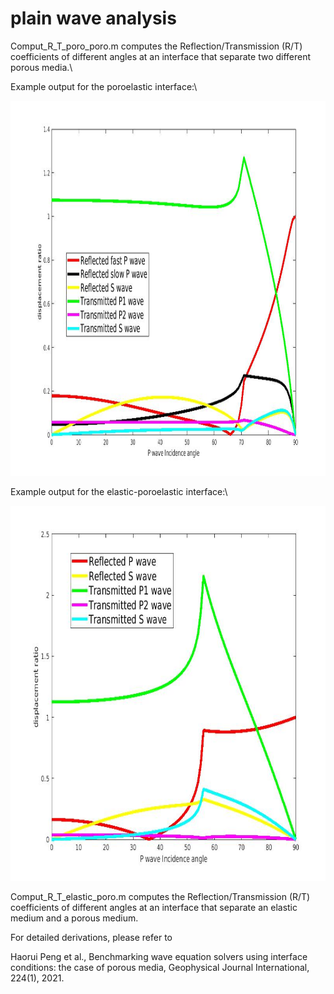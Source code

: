 # plain wave analysis

Comput_R_T_poro_poro.m computes the Reflection/Transmission (R/T) coefficients of different angles at an interface that separate two different porous media.\

Example output for the poroelastic interface:\

<img src="https://github.com/penghaorui/RT_coefficients_porous_media/blob/main/poro_poro_interface.jpg" width="600" height="600" />


Example output for the elastic-poroelastic interface:\

<img src="https://github.com/penghaorui/RT_coefficients_porous_media/blob/main/elastic_poro_interface.jpg" width="600" height="600" />


Comput_R_T_elastic_poro.m computes the Reflection/Transmission (R/T) coefficients of different angles at an interface that separate an elastic medium and a porous medium.

For detailed derivations, please refer to 

Haorui Peng et al., Benchmarking wave equation solvers using interface conditions: the
case of porous media, Geophysical Journal International, 224(1), 2021.
